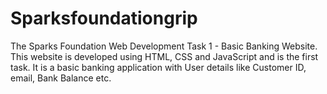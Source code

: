 # Sparksfoundationgrip
The Sparks Foundation Web Development Task 1 - Basic Banking Website.
This website is developed using HTML, CSS and JavaScript and is the first task. It is a basic banking application with User details like Customer ID, email, Bank Balance etc.

